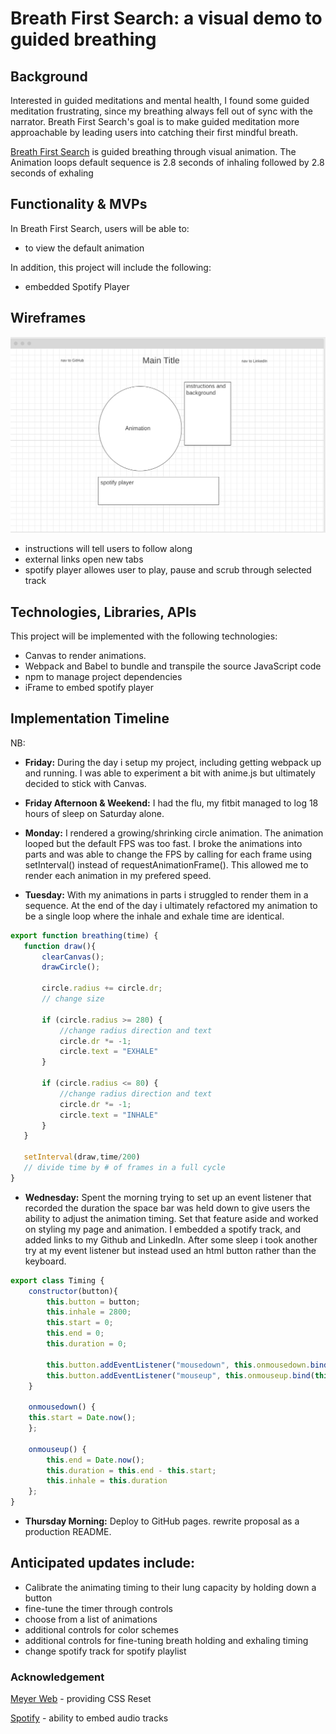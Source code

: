 # Breath First Search: a visual demo to guided breathing

## Background
Interested in guided meditations and mental health, I found some guided meditation frustrating, since my breathing always fell out of sync with the narrator. Breath First Search's goal is to make guided meditation more approachable by leading users into catching their first mindful breath.

[Breath First Search](https://jimmyvo39.github.io/Breath-First-Search/) is guided breathing through visual animation. The Animation loops default sequence is 2.8 seconds of inhaling followed by 2.8 seconds of exhaling

## Functionality & MVPs

In Breath First Search, users will be able to:
 - to view the default animation 

 


In addition, this project will include the following:
- embedded Spotify Player


## Wireframes
![This is an image](/asset/production_wireframe.png)
- instructions will tell users to follow along
- external links open new tabs
- spotify player allowes user to play, pause and scrub through selected track

## Technologies, Libraries, APIs
This project will be implemented with the following technologies:
- Canvas to render animations. 
- Webpack and Babel to bundle and transpile the source JavaScript code
- npm to manage project dependencies
- iFrame to embed spotify player



## Implementation Timeline
NB:

- **Friday:** During the day i setup my project, including getting webpack up and running. I was able to experiment a bit with anime.js but ultimately decided to stick with Canvas. 

- **Friday Afternoon & Weekend:** I had the flu, my fitbit managed to log 18 hours of sleep on Saturday alone. 

- **Monday:** I rendered a growing/shrinking circle animation. The animation looped but the default FPS was too fast.
I broke the animations into parts and was able to change the FPS by calling for each frame using setInterval() instead of requestAnimationFrame(). This allowed me to render each animation in my prefered speed. 

 - **Tuesday:** With my animations in parts i struggled to render them in a sequence. At the end of the day i ultimately refactored my animation to be a single loop where the inhale and exhale time are identical. 

 ```javascript
export function breathing(time) {
    function draw(){
        clearCanvas();
        drawCircle();

        circle.radius += circle.dr;
        // change size

        if (circle.radius >= 280) {
            //change radius direction and text
            circle.dr *= -1;
            circle.text = "EXHALE"
        }

        if (circle.radius <= 80) {
            //change radius direction and text
            circle.dr *= -1;
            circle.text = "INHALE"
        }
    }
    
    setInterval(draw,time/200)
    // divide time by # of frames in a full cycle
}
```

- **Wednesday:** Spent the morning trying to set up an event listener that recorded the duration the space bar was held down to give users the ability to adjust the animation timing. Set that feature aside and worked on styling my page and animation. I embedded a spotify track, and added links to my Github and LinkedIn. After some sleep i took another try at my event listener but instead used an html button rather than the keyboard.

```javascript
export class Timing {
    constructor(button){
        this.button = button;
        this.inhale = 2800;
        this.start = 0;
        this.end = 0;
        this.duration = 0;
   
        this.button.addEventListener("mousedown", this.onmousedown.bind(this));
        this.button.addEventListener("mouseup", this.onmouseup.bind(this))
    }

    onmousedown() {
    this.start = Date.now();
    };

    onmouseup() {
        this.end = Date.now();
        this.duration = this.end - this.start;        
        this.inhale = this.duration
    };
}
```

- **Thursday Morning:** Deploy to GitHub pages. rewrite proposal as a production README.

## Anticipated updates include:
- Calibrate the animating timing to their lung capacity by holding down a button
- fine-tune the timer through controls 
- choose from a list of animations
- additional controls for color schemes
- additional controls for fine-tuning  breath holding and exhaling timing
- change spotify track for spotify playlist

### Acknowledgement
[Meyer Web](https://meyerweb.com/eric/tools/css/reset/) - providing CSS Reset

[Spotify](https://developer.spotify.com/documentation/embeds/guides/using-the-iframe-api/) - ability to embed audio tracks